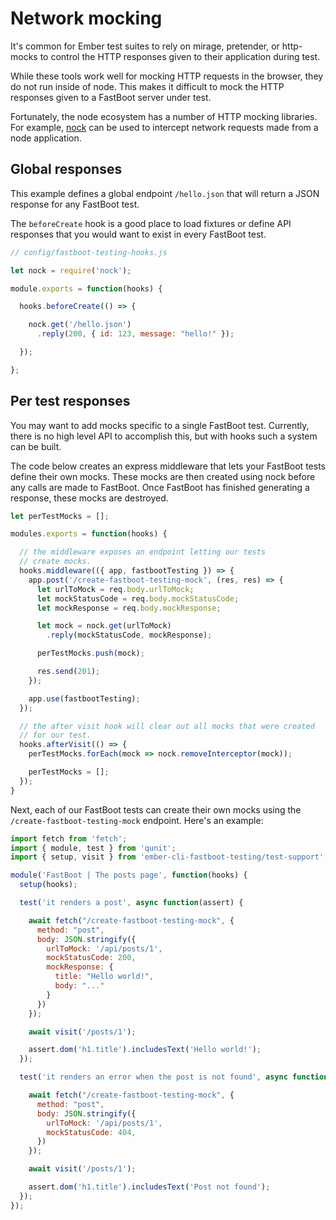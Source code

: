 # Network mocking

It's common for Ember test suites to rely on mirage, pretender, or http-mocks to control the HTTP responses given to their application during test.

While these tools work well for mocking HTTP requests in the browser, they do not run inside of node. This makes it difficult to mock the HTTP responses given to a FastBoot server under test.

Fortunately, the node ecosystem has a number of HTTP mocking libraries. For example, [nock](https://github.com/nock/nock) can be used to intercept network requests made from a node application.

## Global responses

This example defines a global endpoint `/hello.json` that will return a JSON response for any FastBoot test.

The `beforeCreate` hook is a good place to load fixtures or define API responses that you would want to exist in every FastBoot test.

```js
// config/fastboot-testing-hooks.js

let nock = require('nock');

module.exports = function(hooks) {

  hooks.beforeCreate(() => {

    nock.get('/hello.json')
      .reply(200, { id: 123, message: "hello!" });

  });

};
```

## Per test responses

You may want to add mocks specific to a single FastBoot test. Currently, there is no high level API to accomplish this, but with hooks such a system can be built.

The code below creates an express middleware that lets your FastBoot tests define their own mocks. These mocks are then created using nock before any calls are made to FastBoot. Once FastBoot has finished generating a response, these mocks are destroyed.

```js
let perTestMocks = [];

modules.exports = function(hooks) {

  // the middleware exposes an endpoint letting our tests
  // create mocks.
  hooks.middleware(({ app, fastbootTesting }) => {
    app.post('/create-fastboot-testing-mock', (res, res) => {
      let urlToMock = req.body.urlToMock;
      let mockStatusCode = req.body.mockStatusCode;
      let mockResponse = req.body.mockResponse;

      let mock = nock.get(urlToMock)
        .reply(mockStatusCode, mockResponse);

      perTestMocks.push(mock);

      res.send(201);
    });

    app.use(fastbootTesting);
  });

  // the after visit hook will clear out all mocks that were created
  // for our test.
  hooks.afterVisit(() => {
    perTestMocks.forEach(mock => nock.removeInterceptor(mock));

    perTestMocks = [];
  });
}
```

Next, each of our FastBoot tests can create their own mocks using the `/create-fastboot-testing-mock` endpoint. Here's an example:

```js
import fetch from 'fetch';
import { module, test } from 'qunit';
import { setup, visit } from 'ember-cli-fastboot-testing/test-support';

module('FastBoot | The posts page', function(hooks) {
  setup(hooks);

  test('it renders a post', async function(assert) {

    await fetch("/create-fastboot-testing-mock", {
      method: "post",
      body: JSON.stringify({
        urlToMock: '/api/posts/1',
        mockStatusCode: 200,
        mockResponse: {
          title: "Hello world!",
          body: "..."
        }
      })
    });

    await visit('/posts/1');

    assert.dom('h1.title').includesText('Hello world!');
  });

  test('it renders an error when the post is not found', async function(assert) {

    await fetch("/create-fastboot-testing-mock", {
      method: "post",
      body: JSON.stringify({
        urlToMock: '/api/posts/1',
        mockStatusCode: 404,
      })
    });

    await visit('/posts/1');

    assert.dom('h1.title').includesText('Post not found');
  });
});
```
